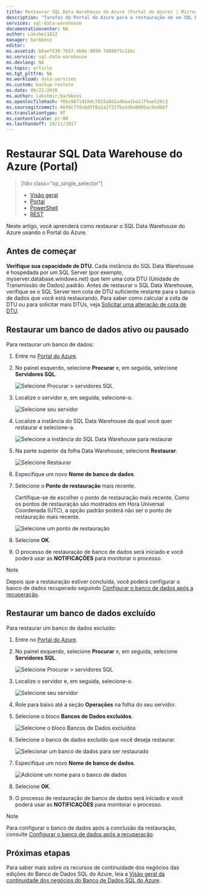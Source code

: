 ```yaml
---
title: Restaurar SQL Data Warehouse do Azure (Portal do Azure) | Microsoft Docs
description: "Tarefas do Portal do Azure para a restauração de um SQL Data Warehouse do Azure."
services: sql-data-warehouse
documentationcenter: NA
author: Lakshmi1812
manager: barbkess
editor: 
ms.assetid: b0aef539-7657-4b0e-9899-74098f5c21bc
ms.service: sql-data-warehouse
ms.devlang: NA
ms.topic: article
ms.tgt_pltfrm: NA
ms.workload: data-services
ms.custom: backup-restore
ms.date: 09/21/2016
ms.author: lakshmir;barbkess
ms.openlocfilehash: f6bc8671410dc7015a8d2a4bea1ba11f9ae526c3
ms.sourcegitcommit: 6699c77dcbd5f8a1a2f21fba3d0a0005ac9ed6b7
ms.translationtype: HT
ms.contentlocale: pt-BR
ms.lasthandoff: 10/11/2017
---
```

# <a name="restore-azure-sql-data-warehouse-portal"></a>Restaurar SQL Data Warehouse do Azure (Portal)
> [!div class="op_single_selector"]
> * [Visão geral][Overview]
> * [Portal][Portal]
> * [PowerShell][PowerShell]
> * [REST][REST]
>
>
Neste artigo, você aprenderá como restaurar o SQL Data Warehouse do Azure usando o Portal do Azure.

## <a name="before-you-begin"></a>Antes de começar
**Verifique sua capacidade de DTU.** Cada instância do SQL Data Warehouse é hospedada por um SQL Server (por exemplo, myserver.database.windows.net) que tem uma cota DTU (Unidade de Transmissão de Dados) padrão. Antes de restaurar o SQL Data Warehouse, verifique se o SQL Server tem cota de DTU suficiente restante para o banco de dados que você está restaurando. Para saber como calcular a cota de DTU ou para solicitar mais DTUs, veja [Solicitar uma alteração de cota de DTU][Request a DTU quota change].

## <a name="restore-an-active-or-paused-database"></a>Restaurar um banco de dados ativo ou pausado
Para restaurar um banco de dados:

1. Entre no [Portal do Azure][Azure portal].
2. No painel esquerdo, selecione **Procurar** e, em seguida, selecione **Servidores SQL**.

    ![Selecione Procurar > servidores SQL](./media/sql-data-warehouse-restore-database-portal/01-browse-for-sql-server.png)
3. Localize o servidor e, em seguida, selecione-o.

    ![Selecione seu servidor](./media/sql-data-warehouse-restore-database-portal/01-select-server.png)
4. Localize a instância do SQL Data Warehouse da qual você quer restaurar e selecione-a.

    ![Selecione a instância do SQL Data Warehouse para restaurar](./media/sql-data-warehouse-restore-database-portal/01-select-active-dw.png)
5. Na parte superior da folha Data Warehouse, selecione **Restaurar**.

    ![Selecione Restaurar](./media/sql-data-warehouse-restore-database-portal/01-select-restore-from-active.png)
6. Especifique um novo **Nome de banco de dados**.
7. Selecione o **Ponto de restauração** mais recente.

   Certifique-se de escolher o ponto de restauração mais recente. Como os pontos de restauração são mostrados em Hora Universal Coordenada (UTC), a opção padrão poderá não ser o ponto de restauração mais recente.

      ![Selecione um ponto de restauração](./media/sql-data-warehouse-restore-database-portal/01-restore-blade-from-active.png)
8. Selecione **OK**.
9. O processo de restauração de banco de dados será iniciado e você poderá usar as **NOTIFICAÇÕES** para monitorar o processo.

> [!NOTE]
> Depois que a restauração estiver concluída, você poderá configurar o banco de dados recuperado seguindo [Configurar o banco de dados após a recuperação][Configure your database after recovery].
>
>

## <a name="restore-a-deleted-database"></a>Restaurar um banco de dados excluído
Para restaurar um banco de dados excluído:

1. Entre no [Portal do Azure][Azure portal].
2. No painel esquerdo, selecione **Procurar** e, em seguida, selecione **Servidores SQL**.

    ![Selecione Procurar > servidores SQL](./media/sql-data-warehouse-restore-database-portal/01-browse-for-sql-server.png)
3. Localize o servidor e, em seguida, selecione-o.

    ![Selecione seu servidor](./media/sql-data-warehouse-restore-database-portal/02-select-server.png)
4. Role para baixo até a seção **Operações** na folha do seu servidor.
5. Selecione o bloco **Bancos de Dados excluídos**.

    ![Selecione o bloco Bancos de Dados excluídos](./media/sql-data-warehouse-restore-database-portal/02-select-deleted-dws.png)
6. Selecione o banco de dados excluído que você deseja restaurar.

    ![Selecionar um banco de dados para ser restaurado](./media/sql-data-warehouse-restore-database-portal/02-select-deleted-dw.png)
7. Especifique um novo **Nome de banco de dados**.

    ![Adicione um nome para o banco de dados](./media/sql-data-warehouse-restore-database-portal/02-restore-blade-from-deleted.png)
8. Selecione **OK**.
9. O processo de restauração de banco de dados será iniciado e você poderá usar as **NOTIFICAÇÕES** para monitorar o processo.

> [!NOTE]
> Para configurar o banco de dados após a conclusão da restauração, consulte [Configurar o banco de dados após a recuperação][Configure your database after recovery].
>
>

## <a name="next-steps"></a>Próximas etapas
Para saber mais sobre os recursos de continuidade dos negócios das edições do Banco de Dados SQL do Azure, leia a [Visão geral da continuidade dos negócios do Banco de Dados SQL do Azure][Azure SQL Database business continuity overview].

<!--Image references-->

<!--Article references-->
[Azure SQL Database business continuity overview]: ../sql-database/sql-database-business-continuity.md
[Overview]: ./sql-data-warehouse-restore-database-overview.md
[Portal]: ./sql-data-warehouse-restore-database-portal.md
[PowerShell]: ./sql-data-warehouse-restore-database-powershell.md
[REST]: ./sql-data-warehouse-restore-database-rest-api.md
[Configure your database after recovery]: ../sql-database/sql-database-disaster-recovery.md#configure-your-database-after-recovery
[Request a DTU quota change]: ./sql-data-warehouse-get-started-create-support-ticket.md#request-quota-change

<!--MSDN references-->

<!--Blog references-->

<!--Other Web references-->
[Azure portal]: https://portal.azure.com/
